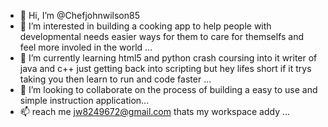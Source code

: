 - 👋 Hi, I’m @Chefjohnwilson85
- 👀 I’m interested in building a cooking app to help people with developmental needs easier ways for them to care for themselfs and feel more involed in the world ...
- 🌱 I’m currently learning html5 and python crash coursing into it  writer of java and c++ just getting back into scripting but hey lifes short if it trys taking you then learn to run and code faster ...
- 💞️ I’m looking to collaborate on the process of building a easy to use and simple instruction application...
- 📫 reach me jw8249672@gmail.com thats my workspace addy  ...

<!---
Chefjohnwilson85/Chefjohnwilson85 is a ✨ special ✨ repository because its `README.md` (this file) appears on your GitHub profile.
You can click the Preview link to take a look at your changes.
--->
